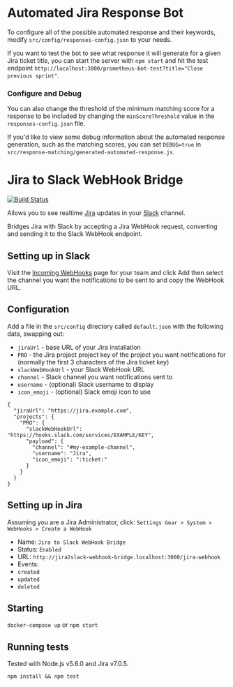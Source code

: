# Automated Jira Response Bot
To configure all of the possible automated response and their keywords, modify `src/config/responses-config.json` to your needs.

If you want to test the bot to see what response it will generate for a given Jira ticket title, you can start the server with `npm start` and hit
the test endpoint `http://localhost:3000/prometheus-bot-test?title="Close previous sprint"`.

### Configure and Debug
You can also change the threshold of the minimum matching score for a response to be included by changing the `minScoreThreshold` value in the `responses-config.json` file.

If you'd like to view some debug information about the automated response generation, such as the matching scores, you can set `DEBUG=true` in `src/response-matching/generated-automated-response.js`.

# Jira to Slack WebHook Bridge

[![Build Status](https://secure.travis-ci.org/sebflipper/jira2slack-webhook-bridge.png)](http://travis-ci.org/sebflipper/jira2slack-webhook-bridge?branch=master)

Allows you to see realtime [Jira](https://www.atlassian.com/software/jira) updates in your [Slack](https://slack.com) channel.

Bridges Jira with Slack by accepting a Jira WebHook request, converting and sending it to the Slack WebHook endpoint.

## Setting up in Slack

Visit the [Incoming WebHooks](https://slack.com/apps/A0F7XDUAZ-incoming-webhooks) page for your team and click Add then select the channel you want the notifications to be sent to and copy the WebHook URL.

## Configuration

Add a file in the `src/config` directory called `default.json` with the following data, swapping out:

* `jiraUrl` - base URL of your Jira installation
* `PRO` - the Jira project project key of the project you want notifications for (normally the first 3 characters of the Jira ticket key)
* `slackWebHookUrl` - your Slack WebHook URL
* `channel` - Slack channel you want notifications sent to
* `username` - (optional) Slack username to display
* `icon_emoji` - (optional) Slack emoji icon to use

```
{
  "jiraUrl": "https://jira.example.com",
  "projects": {
    "PRO": {
      "slackWebHookUrl": "https://hooks.slack.com/services/EXAMPLE/KEY",
      "payload": {
        "channel": "#my-example-channel",
        "username": "Jira",
        "icon_emoji": ":ticket:"
      }
    }
  }
}
```

## Setting up in Jira

Assuming you are a Jira Administrator, click: `Settings Gear > System > WebHooks > Create a WebHook`

* Name: `Jira to Slack WebHook Bridge`
* Status: `Enabled`
* URL: `http://jira2slack-webhook-bridge.localhost:3000/jira-webhook`
* Events:
 * `created`
 * `updated`
 * `deleted`

## Starting

`docker-compose up` or `npm start`

## Running tests

Tested with Node.js v5.6.0 and Jira v7.0.5.

`npm install && npm test`
